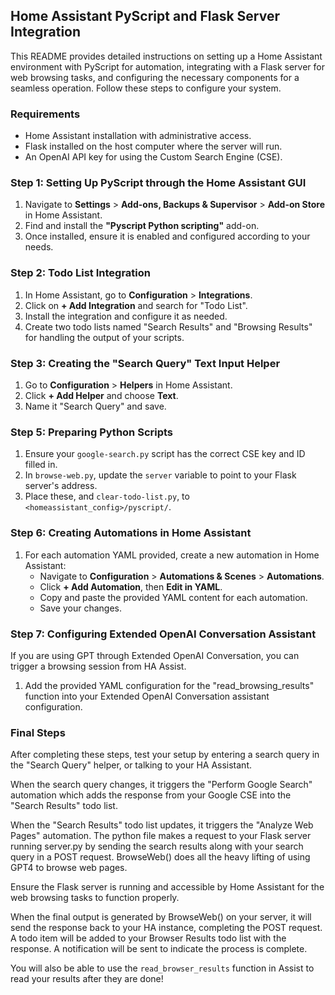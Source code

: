 ## Home Assistant PyScript and Flask Server Integration

This README provides detailed instructions on setting up a Home Assistant environment with PyScript for automation, integrating with a Flask server for web browsing tasks, and configuring the necessary components for a seamless operation. Follow these steps to configure your system.

### Requirements

- Home Assistant installation with administrative access.
- Flask installed on the host computer where the server will run.
- An OpenAI API key for using the Custom Search Engine (CSE).

### Step 1: Setting Up PyScript through the Home Assistant GUI

1. Navigate to **Settings** > **Add-ons, Backups & Supervisor** > **Add-on Store** in Home Assistant.
2. Find and install the **"Pyscript Python scripting"** add-on.
3. Once installed, ensure it is enabled and configured according to your needs.

### Step 2: Todo List Integration

1. In Home Assistant, go to **Configuration** > **Integrations**.
2. Click on **+ Add Integration** and search for "Todo List".
3. Install the integration and configure it as needed.
4. Create two todo lists named "Search Results" and "Browsing Results" for handling the output of your scripts.

### Step 3: Creating the "Search Query" Text Input Helper

1. Go to **Configuration** > **Helpers** in Home Assistant.
2. Click **+ Add Helper** and choose **Text**.
3. Name it "Search Query" and save.

### Step 5: Preparing Python Scripts

1. Ensure your `google-search.py` script has the correct CSE key and ID filled in.
2. In `browse-web.py`, update the `server` variable to point to your Flask server's address.
3. Place these, and `clear-todo-list.py`, to `<homeassistant_config>/pyscript/`.

### Step 6: Creating Automations in Home Assistant

1. For each automation YAML provided, create a new automation in Home Assistant:
   - Navigate to **Configuration** > **Automations & Scenes** > **Automations**.
   - Click **+ Add Automation**, then **Edit in YAML**.
   - Copy and paste the provided YAML content for each automation.
   - Save your changes.

### Step 7: Configuring Extended OpenAI Conversation Assistant

If you are using GPT through Extended OpenAI Conversation, you can trigger a browsing session from HA Assist.

1. Add the provided YAML configuration for the "read_browsing_results" function into your Extended OpenAI Conversation assistant configuration.

### Final Steps

After completing these steps, test your setup by entering a search query in the "Search Query" helper, or talking to your HA Assistant.

When the search query changes, it triggers the "Perform Google Search" automation which adds the response from your Google CSE into the "Search Results" todo list.

When the "Search Results" todo list updates, it triggers the "Analyze Web Pages" automation. The python file makes a request to your Flask server running server.py by sending the search results along with your search query in a POST request. BrowseWeb() does all the heavy lifting of using GPT4 to browse web pages.

Ensure the Flask server is running and accessible by Home Assistant for the web browsing tasks to function properly.

When the final output is generated by BrowseWeb() on your server, it will send the response back to your HA instance, completing the POST request. A todo item will be added to your Browser Results todo list with the response. A notification will be sent to indicate the process is complete.

You will also be able to use the `read_browser_results` function in Assist to read your results after they are done!